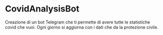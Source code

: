 # CovidAnalysisBot
Creazione di un bot Telegram che ti permette di avere tutte le statistiche covid che vuoi. Ogni giorno si aggiorna con i dati che da la protezione civile.
